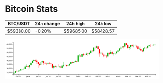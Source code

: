 # Bitcoin Stats

BTC/USDT|24h change|24h high|24h low|
|---|---|---|---|
|$59380.00|-0.20%|$59685.00|$58428.57|

<img src="./chart.svg">
